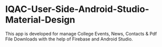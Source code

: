 # IQAC-User-Side-Android-Studio-Material-Design
This app is developed for manage College Events, News, Contacts &amp; Pdf File Downloads with the help of Firebase and Android Studio.

